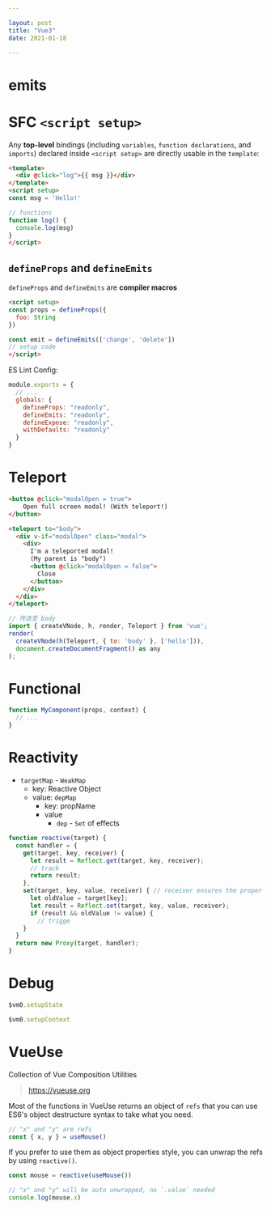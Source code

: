 ```yaml
---

layout: post
title: "Vue3"
date: 2021-01-18

---
```


# emits

# SFC `<script setup>`

Any **top-level** bindings (including `variables`, `function declarations`, and `imports`) declared inside `<script setup>` are directly usable in the `template`:

```html
<template>
  <div @click="log">{{ msg }}</div>
</template>
<script setup>
const msg = 'Hello!'

// functions
function log() {
  console.log(msg)
}
</script>
```

## `defineProps` and `defineEmits`

`defineProps` and `defineEmits` are **compiler macros**

```html
<script setup>
const props = defineProps({
  foo: String
})

const emit = defineEmits(['change', 'delete'])
// setup code
</script>
```

ES Lint Config:

```js
module.exports = {
  // ...
  globals: {
    defineProps: "readonly",
    defineEmits: "readonly",
    defineExpose: "readonly",
    withDefaults: "readonly"
  }
}
```

# Teleport

```html
<button @click="modalOpen = true">
    Open full screen modal! (With teleport!)
</button>

<teleport to="body">
  <div v-if="modalOpen" class="modal">
    <div>
      I'm a teleported modal! 
      (My parent is "body")
      <button @click="modalOpen = false">
        Close
      </button>
    </div>
  </div>
</teleport>
```

```js
// 传送至 body
import { createVNode, h, render, Teleport } from 'vue';
render(
  createVNode(h(Teleport, { to: 'body' }, ['hello'])),
  document.createDocumentFragment() as any
);
```

# Functional

```js
function MyComponent(props, context) {
  // ...
}
```

# Reactivity

- `targetMap` - `WeakMap` 
  + key: Reactive Object
  + value: `depMap`
    * key: propName
    * value
      * `dep` - `Set` of effects


```js
function reactive(target) {
  const handler = {
    get(target, key, receiver) {
      let result = Reflect.get(target, key, receiver);
      // track
      return result;
    },
    set(target, key, value, receiver) { // receiver ensures the proper value of `this`
      let oldValue = target[key];
      let result = Reflect.set(target, key, value, receiver);
      if (result && oldValue != value) {
        // trigge
    }
  }
  return new Proxy(target, handler);
}
```

# Debug

```js
$vm0.setupState

$vm0.setupContext
```

# VueUse

Collection of Vue Composition Utilities

> <https://vueuse.org>

Most of the functions in VueUse returns an object of `refs` that you can use ES6's object destructure syntax to take what you need.

```js
// "x" and "y" are refs
const { x, y } = useMouse()
```

If you prefer to use them as object properties style, you can unwrap the refs by using `reactive()`.

```js
const mouse = reactive(useMouse())

// "x" and "y" will be auto unwrapped, no `.value` needed
console.log(mouse.x)
```